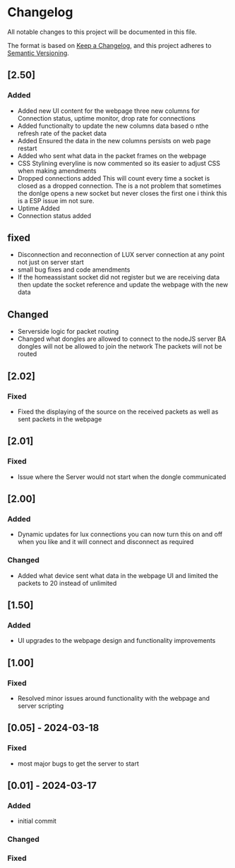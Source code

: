 # Changelog

All notable changes to this project will be documented in this file.

The format is based on [Keep a Changelog](https://keepachangelog.com/en/1.0.0/),
and this project adheres to [Semantic Versioning](https://semver.org/spec/v2.0.0.html).
## [2.50]

### Added 
- Added new UI content for the webpage three new columns for Connection status, uptime monitor, drop rate for connections
- Added functionalty to update the new columns data based o nthe refresh rate of the packet data 
- Added Ensured the data in the new columns persists on web page restart 
- Added who sent what data in the packet frames on the webpage 
- CSS Stylining everyline is now commented so its easier to adjust CSS when making amendments
- Dropped connections added This will count every time a socket is closed as a dropped connection. The is a not problem that sometimes the donlge opens a new socket but never closes the first one i think this is a ESP issue im not sure.
- Uptime Added 
- Connection status added

## fixed
- Disconnection and reconnection of LUX server connection at any point not just on server start
- small bug fixes and code amendments 
- If the homeassistant socket did not register but we are receiving data then update the socket reference and update the webpage with the new data

## Changed
- Serverside logic for packet routing
- Changed what dongles are allowed to connect to the nodeJS server BA dongles will not be allowed to join the network The packets will not be routed

## [2.02]

### Fixed 
- Fixed the displaying of the source on the received packets as well as sent packets in the webpage

## [2.01]

### Fixed 
- Issue where the Server would not start when the dongle communicated

## [2.00]

### Added
- Dynamic updates for lux connections you can now turn this on and off when you like and it will connect and disconnect as required

### Changed
- Added what device sent what data in the webpage UI and limited the packets to 20 instead of unlimited

## [1.50]

### Added 
- UI upgrades to the webpage design and functionality improvements

## [1.00]

### Fixed
- Resolved minor issues around functionality with the webpage and server scripting

## [0.05] - 2024-03-18

### Fixed
- most major bugs to get the server to start

## [0.01] - 2024-03-17

### Added
- initial commit

### Changed


### Fixed
